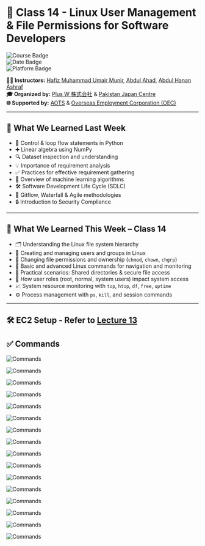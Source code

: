 # 🚀 Class 14 - Linux User Management & File Permissions for Software Developers

![Course Badge](https://img.shields.io/badge/Course-IT%20%26%20Japanese%20Language-blue)  
![Date Badge](https://img.shields.io/badge/Date-April%2026%2C%202025-brightgreen)  
![Platform Badge](https://img.shields.io/badge/Platform-AWS%20EC2-yellow)  

**👨‍🏫 Instructors:** [Hafiz Muhammad Umair Munir](https://www.linkedin.com/in/hafiz-muhammad-umair-munir-b929b0173/), [Abdul Ahad](https://www.linkedin.com/in/ahad-pro-soft/), [Abdul Hanan Ashraf](https://www.linkedin.com/in/abdul-hanan-ashraf-156115157/)  
**🎓 Organized by:** [Plus W 株式会社](https://www.linkedin.com/company/plus-w) & [Pakistan Japan Centre](https://www.linkedin.com/company/pakistan-japan-centre)  
**🌐 Supported by:** [AOTS](https://www.linkedin.com/company/aotsjapan/) & [Overseas Employment Corporation (OEC)](https://oec.gov.pk/)  

---

## 🧠 What We Learned Last Week

- 🔁 Control & loop flow statements in Python  
- ➕ Linear algebra using NumPy  
- 🔍 Dataset inspection and understanding  
- 💡 Importance of requirement analysis  
- ✅ Practices for effective requirement gathering  
- 🤖 Overview of machine learning algorithms  
- 🛠️ Software Development Life Cycle (SDLC)  
- 🌊 Gitflow, Waterfall & Agile methodologies  
- 🔒 Introduction to Security Compliance  

---

## 🧰 What We Learned This Week – Class 14

- 🗂️ Understanding the Linux file system hierarchy  
- 👥 Creating and managing users and groups in Linux  
- 🔐 Changing file permissions and ownership (`chmod`, `chown`, `chgrp`)  
- 🧾 Basic and advanced Linux commands for navigation and monitoring  
- 🧪 Practical scenarios: Shared directories & secure file access  
- 📜 How user roles (root, normal, system users) impact system access  
- 📈 System resource monitoring with `top`, `htop`, `df`, `free`, `uptime`  
- ⚙️ Process management with `ps`, `kill`, and session commands  

---

## 🛠️ EC2 Setup - Refer to [Lecture 13](https://github.com/MoPlusW/PlusW_IT2025/tree/main/Lecture%2013)

## ✅ Commands

![Commands](Images/1.png)

![Commands](Images/2.png)

![Commands](Images/3.png)

![Commands](Images/4.png)

![Commands](Images/5.png)

![Commands](Images/6.png)

![Commands](Images/7.png)

![Commands](Images/8.png)

![Commands](Images/9.png)

![Commands](Images/10.png)

![Commands](Images/11.png)

![Commands](Images/12.png)

![Commands](Images/13.png)

![Commands](Images/14.png)

![Commands](Images/15.png)

![Commands](Images/16.png)

